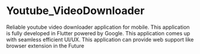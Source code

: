 # Youtube_VideoDownloader

Reliable youtube video downloader application for mobile. This application is fully developed in Flutter powered by Google. This application comes up with seamless efficient UI/UX. This application can provide web support like browser extension in the Future
